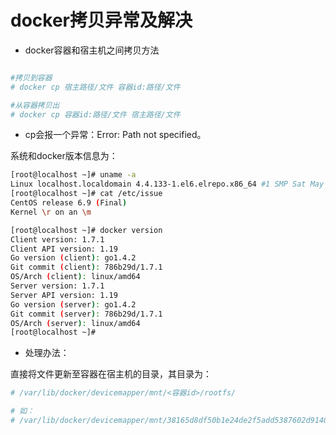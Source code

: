 # docker拷贝异常及解决

- docker容器和宿主机之间拷贝方法

```bash 

#拷贝到容器
# docker cp 宿主路径/文件 容器id:路径/文件

#从容器拷贝出
# docker cp 容器id:路径/文件 宿主路径/文件
```

- cp会报一个异常：Error: Path not specified。

系统和docker版本信息为：
```bash
[root@localhost ~]# uname -a
Linux localhost.localdomain 4.4.133-1.el6.elrepo.x86_64 #1 SMP Sat May 26 10:25:53 EDT 2018 x86_64 x86_64 x86_64 GNU/Linux
[root@localhost ~]# cat /etc/issue
CentOS release 6.9 (Final)
Kernel \r on an \m

[root@localhost ~]# docker version
Client version: 1.7.1
Client API version: 1.19
Go version (client): go1.4.2
Git commit (client): 786b29d/1.7.1
OS/Arch (client): linux/amd64
Server version: 1.7.1
Server API version: 1.19
Go version (server): go1.4.2
Git commit (server): 786b29d/1.7.1
OS/Arch (server): linux/amd64
[root@localhost ~]#

```

- 处理办法：

直接将文件更新至容器在宿主机的目录，其目录为：

```bash
# /var/lib/docker/devicemapper/mnt/<容器id>/rootfs/

# 如：
# /var/lib/docker/devicemapper/mnt/38165d8df50b1e24de2f5add5387602d9140af815ead7e3b40e2d42e317b5a94/rootfs/
```
